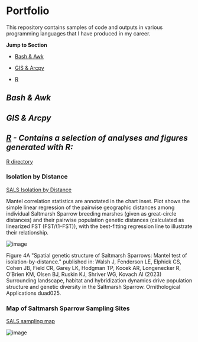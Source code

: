# Portfolio
This repository contains samples of code and outputs in various programming languages that I have produced in my career.

**Jump to Section**

- [Bash & Awk](#bash--awk)

- [GIS & Arcpy](#gis--arcpy)

- [R](#r)

## *Bash & Awk*

## *GIS & Arcpy*

## *[R](R) - Contains a selection of analyses and figures generated with R:*
[R directory](R) 
### Isolation by Distance
[SALS Isolation by Distance](R/SALS%20Isolation%20by%20Distance)

Mantel correlation statistics are annotated in the chart inset. Plot shows the simple linear regression of the pairwise geographic distances among individual Saltmarsh Sparrow breeding marshes (given as great-circle distances) and their pairwise population genetic distances (calculated as linearized FST (FST/(1–FST)), with the best-fitting regression line to illustrate their relationship. 

![image](https://github.com/LEFenderson/Portfolio/assets/49617364/959d5477-8bda-44c1-a7b2-d2bb81377b1a)

Figure 4A "Spatial genetic structure of Saltmarsh Sparrows: Mantel test of isolation-by-distance." published in: Walsh J, Fenderson LE, Elphick CS, Cohen JB, Field CR, Garey LK, Hodgman TP, Kocek
AR, Longenecker R, O’Brien KM, Olsen BJ, Ruskin KJ, Shriver WG, Kovach AI (2023) Surrounding
landscape, habitat and hybridization dynamics drive population structure and genetic diversity in
the Saltmarsh Sparrow. Ornithological Applications duad025.

### Map of Saltmarsh Sparrow Sampling Sites
[SALS sampling map](R/SALS%20sampling%20map)

![image](https://github.com/LEFenderson/Portfolio/assets/49617364/483e6b66-7940-4af1-be5a-c2bc5568f141)
